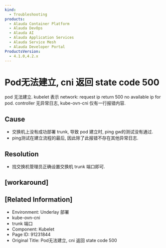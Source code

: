 ```yaml
---
kind:
  - Troubleshooting
products:
  - Alauda Container Platform
  - Alauda DevOps
  - Alauda AI
  - Alauda Application Services
  - Alauda Service Mesh
  - Alauda Developer Portal
ProductsVersion:
  - 4.1.0,4.2.x
---
```

<!-- A type of document that involves encountering a fault, diagnosing it, performing root cause analysis, and providing solutions. -->

# Pod无法建立, cni 返回 state code 500

pod 无法建立. kubelet 表示 network: request ip return 500 no available ip for pod. controller 无异常日志, kube-ovn-cni 仅有一行报错内容.

## Cause
- 交换机上没有成功部署 trunk, 导致 pod 建立时, ping gw的测试没有通过.
- ping测试在建立流程的最后, 因此除了此报错不存在其他异常日志.

## Resolution
- 找交换机管理员正确设置交换机 trunk 端口即可.

## [workaround]

## [Related Information]
- Environment: Underlay 部署
- kube-ovn-cni
- trunk 端口
- Component: Kubelet
- Page ID: 91231844
- Original Title: Pod无法建立, cni 返回 state code 500
